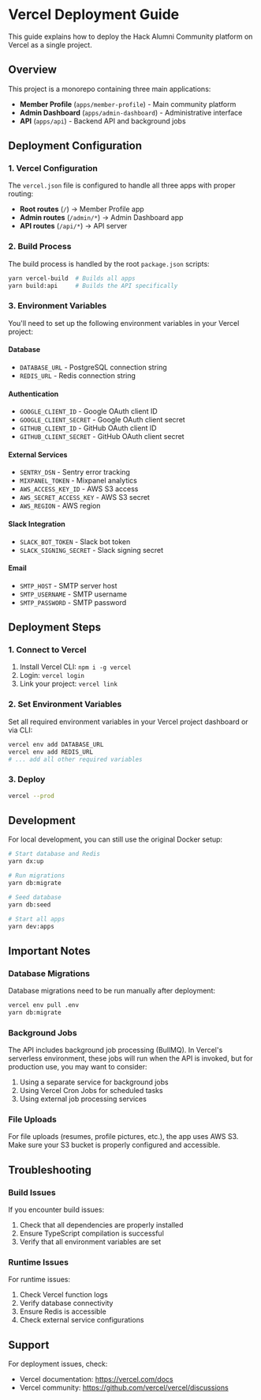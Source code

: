 # Vercel Deployment Guide

This guide explains how to deploy the Hack Alumni Community platform on Vercel as a single project.

## Overview

This project is a monorepo containing three main applications:
- **Member Profile** (`apps/member-profile`) - Main community platform
- **Admin Dashboard** (`apps/admin-dashboard`) - Administrative interface
- **API** (`apps/api`) - Backend API and background jobs

## Deployment Configuration

### 1. Vercel Configuration

The `vercel.json` file is configured to handle all three apps with proper routing:

- **Root routes** (`/`) → Member Profile app
- **Admin routes** (`/admin/*`) → Admin Dashboard app
- **API routes** (`/api/*`) → API server

### 2. Build Process

The build process is handled by the root `package.json` scripts:

```bash
yarn vercel-build  # Builds all apps
yarn build:api     # Builds the API specifically
```

### 3. Environment Variables

You'll need to set up the following environment variables in your Vercel project:

#### Database
- `DATABASE_URL` - PostgreSQL connection string
- `REDIS_URL` - Redis connection string

#### Authentication
- `GOOGLE_CLIENT_ID` - Google OAuth client ID
- `GOOGLE_CLIENT_SECRET` - Google OAuth client secret
- `GITHUB_CLIENT_ID` - GitHub OAuth client ID
- `GITHUB_CLIENT_SECRET` - GitHub OAuth client secret

#### External Services
- `SENTRY_DSN` - Sentry error tracking
- `MIXPANEL_TOKEN` - Mixpanel analytics
- `AWS_ACCESS_KEY_ID` - AWS S3 access
- `AWS_SECRET_ACCESS_KEY` - AWS S3 secret
- `AWS_REGION` - AWS region

#### Slack Integration
- `SLACK_BOT_TOKEN` - Slack bot token
- `SLACK_SIGNING_SECRET` - Slack signing secret

#### Email
- `SMTP_HOST` - SMTP server host
- `SMTP_USERNAME` - SMTP username
- `SMTP_PASSWORD` - SMTP password

## Deployment Steps

### 1. Connect to Vercel

1. Install Vercel CLI: `npm i -g vercel`
2. Login: `vercel login`
3. Link your project: `vercel link`

### 2. Set Environment Variables

Set all required environment variables in your Vercel project dashboard or via CLI:

```bash
vercel env add DATABASE_URL
vercel env add REDIS_URL
# ... add all other required variables
```

### 3. Deploy

```bash
vercel --prod
```

## Development

For local development, you can still use the original Docker setup:

```bash
# Start database and Redis
yarn dx:up

# Run migrations
yarn db:migrate

# Seed database
yarn db:seed

# Start all apps
yarn dev:apps
```

## Important Notes

### Database Migrations

Database migrations need to be run manually after deployment:

```bash
vercel env pull .env
yarn db:migrate
```

### Background Jobs

The API includes background job processing (BullMQ). In Vercel's serverless environment, these jobs will run when the API is invoked, but for production use, you may want to consider:

1. Using a separate service for background jobs
2. Using Vercel Cron Jobs for scheduled tasks
3. Using external job processing services

### File Uploads

For file uploads (resumes, profile pictures, etc.), the app uses AWS S3. Make sure your S3 bucket is properly configured and accessible.

## Troubleshooting

### Build Issues

If you encounter build issues:

1. Check that all dependencies are properly installed
2. Ensure TypeScript compilation is successful
3. Verify that all environment variables are set

### Runtime Issues

For runtime issues:

1. Check Vercel function logs
2. Verify database connectivity
3. Ensure Redis is accessible
4. Check external service configurations

## Support

For deployment issues, check:
- Vercel documentation: https://vercel.com/docs
- Vercel community: https://github.com/vercel/vercel/discussions
